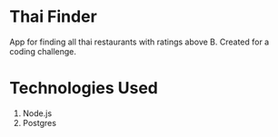 # Thai Finder
App for finding all thai restaurants with ratings above B. Created for a coding challenge.

# Technologies Used
1. Node.js
2. Postgres